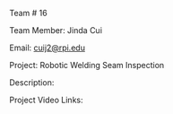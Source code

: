 Team # 
16

Team Member: 
Jinda Cui

Email:
cuij2@rpi.edu

Project: 
Robotic Welding Seam Inspection

Description:



Project Video Links: 
